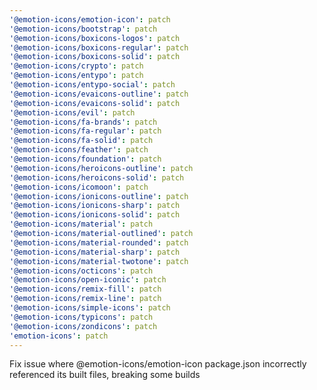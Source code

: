 ```yaml
---
'@emotion-icons/emotion-icon': patch
'@emotion-icons/bootstrap': patch
'@emotion-icons/boxicons-logos': patch
'@emotion-icons/boxicons-regular': patch
'@emotion-icons/boxicons-solid': patch
'@emotion-icons/crypto': patch
'@emotion-icons/entypo': patch
'@emotion-icons/entypo-social': patch
'@emotion-icons/evaicons-outline': patch
'@emotion-icons/evaicons-solid': patch
'@emotion-icons/evil': patch
'@emotion-icons/fa-brands': patch
'@emotion-icons/fa-regular': patch
'@emotion-icons/fa-solid': patch
'@emotion-icons/feather': patch
'@emotion-icons/foundation': patch
'@emotion-icons/heroicons-outline': patch
'@emotion-icons/heroicons-solid': patch
'@emotion-icons/icomoon': patch
'@emotion-icons/ionicons-outline': patch
'@emotion-icons/ionicons-sharp': patch
'@emotion-icons/ionicons-solid': patch
'@emotion-icons/material': patch
'@emotion-icons/material-outlined': patch
'@emotion-icons/material-rounded': patch
'@emotion-icons/material-sharp': patch
'@emotion-icons/material-twotone': patch
'@emotion-icons/octicons': patch
'@emotion-icons/open-iconic': patch
'@emotion-icons/remix-fill': patch
'@emotion-icons/remix-line': patch
'@emotion-icons/simple-icons': patch
'@emotion-icons/typicons': patch
'@emotion-icons/zondicons': patch
'emotion-icons': patch
---
```


Fix issue where @emotion-icons/emotion-icon package.json incorrectly referenced its built files, breaking some builds
